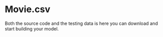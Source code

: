 # Movie.csv
Both the source code and the testing data is here
you can download and start building your model.
